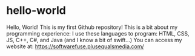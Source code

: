 # hello-world
Hello, World! This is my first Github repository!
This is a bit about my programming experience:
I use these languages to program: HTML, CSS, JS, C++, C#, and Java (and I know a bit of swift...)
You can access my website at: https://softwarefuse.plusequalsmedia.com/
